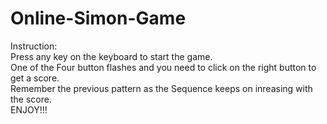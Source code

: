 # Online-Simon-Game
Instruction: \
Press any key on the keyboard to start the game. \
One of the Four button flashes and you need to click on the right button to get a score. \
Remember the previous pattern as the Sequence keeps on inreasing with the score.\
ENJOY!!!
